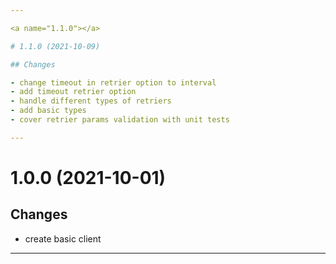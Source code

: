 ```yaml
---

<a name="1.1.0"></a>

# 1.1.0 (2021-10-09)

## Changes

- change timeout in retrier option to interval
- add timeout retrier option
- handle different types of retriers
- add basic types
- cover retrier params validation with unit tests

---
```


<a name="1.0.0"></a>

# 1.0.0 (2021-10-01)

## Changes

- create basic client

---
